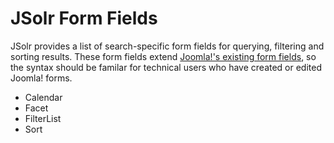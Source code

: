 # JSolr Form Fields

JSolr provides a list of search-specific form fields for querying, filtering and sorting results. These form fields extend [Joomla!'s existing form fields](https://docs.joomla.org/Form_field), so the syntax should be familar for technical users who have created or edited Joomla! forms.

* Calendar
* Facet
* FilterList
* Sort



